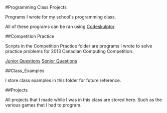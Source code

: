 #Programming Class Projects

Programs I wrote for my school's programming class. 

All of these programs can be ran using [Codeskulptor](http://www.codeskulptor.org/).

##Competition Practice 

Scripts in the Competition Practice folder are programs I wrote to solve practice problems for 2013 Canadian Computing Competition.

[Junior Questions](https://cemc.math.uwaterloo.ca/contests/computing/2013/stage1/juniorEn.pdf)
[Senior Questions](https://cemc.math.uwaterloo.ca/contests/computing/2013/stage1/seniorEn.pdf)


##Class_Examples

I store class examples in this folder for future reference.

##Projects

All projects that I made while I was in this class are stored here. Such as the various games that I had to program.
